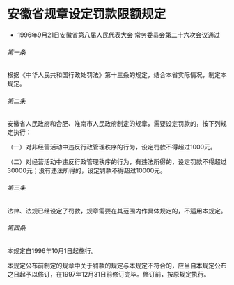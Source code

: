 # 安徽省规章设定罚款限额规定

- 1996年9月21日安徽省第八届人民代表大会
  常务委员会第二十六次会议通过

<!-- INFO END -->

###### 第一条

根据《中华人民共和国行政处罚法》第十三条的规定，结合本省实际情况，制定本规定。

###### 第二条

安徽省人民政府和合肥、淮南市人民政府制定的规章，需要设定罚款的，按下列规定执行：

（一）对非经营活动中违反行政管理秩序的行为，设定罚款不得超过1000元。

（二）对经营活动中违反行政管理秩序的行为，有违法所得的，设定罚款不得超过30000元；没有违法所得的，设定罚款不得超过10000元。

###### 第三条

法律、法规已经设定了罚款，规章需要在其范围内作具体规定的，不适用本规定。

###### 第四条

本规定自1996年10月1日起施行。

本规定公布前制定的规章中关于罚款的规定与本规定不符合的，应当自本规定公布之日起予以修订，在1997年12月31日前修订完毕。修订前，按原规定执行。
